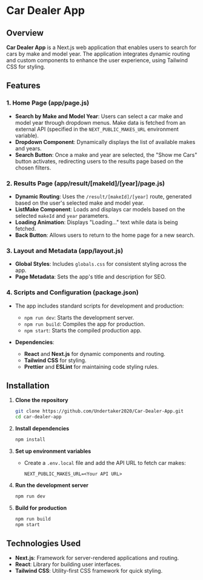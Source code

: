 
# Car Dealer App

## Overview
**Car Dealer App** is a Next.js web application that enables users to search for cars by make and model year. The application integrates dynamic routing and custom components to enhance the user experience, using Tailwind CSS for styling.

## Features

### 1. **Home Page** (app/page.js)
- **Search by Make and Model Year**: Users can select a car make and model year through dropdown menus. Make data is fetched from an external API (specified in the `NEXT_PUBLIC_MAKES_URL` environment variable).
- **Dropdown Component**: Dynamically displays the list of available makes and years.
- **Search Button**: Once a make and year are selected, the "Show me Cars" button activates, redirecting users to the results page based on the chosen filters.

### 2. **Results Page** (app/result/[makeId]/[year]/page.js)
- **Dynamic Routing**: Uses the `/result/[makeId]/[year]` route, generated based on the user's selected make and model year.
- **ListMake Component**: Loads and displays car models based on the selected `makeId` and `year` parameters.
- **Loading Animation**: Displays "Loading..." text while data is being fetched.
- **Back Button**: Allows users to return to the home page for a new search.

### 3. **Layout and Metadata** (app/layout.js)
- **Global Styles**: Includes `globals.css` for consistent styling across the app.
- **Page Metadata**: Sets the app's title and description for SEO.

### 4. **Scripts and Configuration** (package.json)
- The app includes standard scripts for development and production:
    - `npm run dev`: Starts the development server.
    - `npm run build`: Compiles the app for production.
    - `npm start`: Starts the compiled production app.

- **Dependencies**:
    - **React** and **Next.js** for dynamic components and routing.
    - **Tailwind CSS** for styling.
    - **Prettier** and **ESLint** for maintaining code styling rules.

## Installation

1. **Clone the repository**
   ```bash
   git clone https://github.com/Undertaker2020/Car-Dealer-App.git
   cd car-dealer-app
   ```

2. **Install dependencies**
   ```bash
   npm install
   ```

3. **Set up environment variables**
    - Create a `.env.local` file and add the API URL to fetch car makes:
      ```
      NEXT_PUBLIC_MAKES_URL=<Your API URL>
      ```

4. **Run the development server**
   ```bash
   npm run dev
   ```

5. **Build for production**
   ```bash
   npm run build
   npm start
   ```

## Technologies Used
- **Next.js**: Framework for server-rendered applications and routing.
- **React**: Library for building user interfaces.
- **Tailwind CSS**: Utility-first CSS framework for quick styling.

